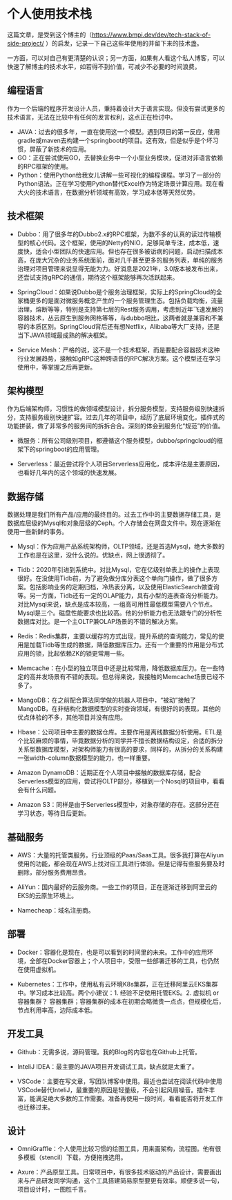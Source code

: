 # 个人使用技术栈


<!--more-->

这篇文章，是受到这个博主的（https://www.bmpi.dev/dev/tech-stack-of-side-project/ ）的启发，记录一下自己这些年使用的并留下来的技术盏。

一方面，可以对自己有更清楚的认识；另一方面，如果有人看这个私人博客，可以快速了解博主的技术水平，如若得不到价值，可减少不必要的时间浪费。

## 编程语言

作为一个后端的程序开发设计人员，秉持着设计大于语言实现。但没有尝试更多的技术语言，无法在比较中有任何的发言权利，这点正在检讨中。

- JAVA：过去的很多年，一直在使用这一个模型。遇到项目的第一反应，使用gradle或maven去构建一个springboot的项目。这有效，但是似乎是个坏习惯，屏蔽了新技术的应用。
- GO：正在尝试使用GO，去替换业务中一个小型业务模块，促进对非语言依赖的RPC框架的使用。
- Python：使用Python给我女儿讲解一些可视化的编程课程。学习了一部分的Python语法。正在学习使用Python替代Excel作为特定场景计算应用。现在看大火的技术语言，在数据分析领域有高效，学习成本低等天然优势。

## 技术框架

- Dubbo：用了很多年的Dubbo2.x的RPC框架，为数不多的认真的读过传输模型的核心代码。这个框架，使用的Netty的NIO，足够简单专注，成本低，速度快，适合小型团队的快速应用。但也存在很多被诟病的问题，启动扫描成本高，在庞大冗杂的业务系统面前，面对几千甚至更多的服务列表，单纯的服务治理对项目管理来说显得无能为力。好消息是2021年，3.0版本被发布出来，还尝试支持gRPC的通信，期待这个框架能够再次活跃起来。

- SpringCloud：如果说Dubbo是个服务治理框架，实际上的SpringCloud的全家桶更多的是面对微服务概念产生的一个服务管理生态。包括负载均衡，流量治理，熔断等等，特别是支持第七层的Rest服务调用，考虑到近年飞速发展的容器技术，丛云原生到服务网格等等，与dubbo相比，这两者就是兼容和不兼容的本质区别。SpringCloud背后还有想Netflix，Alibaba等大厂支持，还是当下JAVA领域最成熟的解决框架。

- Service Mesh：严格的说，这不是一个技术框架，而是要配合容器技术这种行业发展趋势，接触如gRPC这种跨语音的RPC解决方案。这个模型还在学习使用中，等掌握之后再更新。

## 架构模型

作为后端架构师，习惯性的做领域模型设计，拆分服务模型，支持服务级别快速拆分，支持服务级别快速扩容。过去几年的项目中，经历了底层环境变化，插件式的功能拼装，做了非常多的服务间的拆拆合合。深刻的体会到服务化“规范”的价值。

- 微服务：所有公司级别项目，都遵循这个服务模型，dubbo/springcloud的框架下的springboot的应用管理。
  
- Serverless：最近尝试将个人项目Serverless应用化，成本评估是主要原因，也看好几年内的这个领域的快速发展。

## 数据存储

数据处理是我们所有产品/应用的最终目的。过去工作中的主要数据存储工具，是数据库层级的Mysql和对象层级的Ceph。个人存储会在网盘文件中。现在逐渐在使用一些新鲜的事务。

- Mysql：作为应用产品系统架构师，OLTP领域，还是首选Mysql，绝大多数的工作也是在这里，没什么说的。优缺点，网上很透彻了。

- Tidb：2020年引进到系统中。对比Mysql，它在亿级别单表上的操作上表现很好。在没使用Tidb前，为了避免做分库分表这个单向门操作，做了很多方案。包括影响业务的定期归档，冷热表分离，以及使用ElasticSearch做查询等。另一方面，Tidb还有一定的OLAP能力，具有小型的连表查询分析能力。对比Mysql来说，缺点是成本较高，一组高可用性最低模型需要八个节点。Mysql是三个。磁盘性能要求也比较高。他的分析能力也无法跟专门的分析性数据库对比。是一个主OLTP兼OLAP场景的不错的解决方案。

- Redis：Redis集群，主要以缓存的方式出现，提升系统的查询能力，常见的使用是加载Tidb等生成的数据，降低数据库压力。还有一个重要的作用是分布式应用的锁，比起依赖ZK的锁更常用一些。

- Memcache：在小型的独立项目中还是比较常用，降低数据库压力。在一些特定的高并发场景有不错的表现。但总得来说，我接触的Memcache场景已经不多了。

- MangoDB：在之前配合算法同学做的机器人项目中，“被动”接触了MangoDB，在非结构化数据模型的实时查询领域，有很好的的表现，其他的优点体验的不多，其他项目并没有应用。

- Hbase：公司项目中主要的数据仓库。主要作用是离线数据分析使用。ETL是个比较麻烦的事情，毕竟数据分析的同学并不擅长数据结构设定，合适的拆分关系型数据库模型，对架构师能力有很高的要求，同样的，从拆分的关系构建一张width-column数据模型的能力，也一样重要。

- Amazon DynamoDB：近期正在个人项目中接触的数据库存储，配合Serverless模型的应用，尝试将OLTP部分，移植到一个Nosql的项目中，看看会有什么问题。

- Amazon S3：同样是由于Serverless模型中，对象存储的存在。这部分还在学习状态，等待日后更新。

## 基础服务

- AWS：大量的托管类服务。行业顶级的Paas/Saas工具。很多我打算在Aliyun使用的功能，都会现在AWS上找对应工具进行体验。但是记得有些服务要及时删除，部分服务费用昂贵。

- AliYun：国内最好的云服务商。一些工作的项目，正在逐渐迁移到阿里云的EKS的云原生环境上。

- Namecheap：域名注册商。

## 部署

- Docker：容器化是现在，也是可以看到的时间里的未来。工作中的应用环境，全部在Docker容器上；个人项目中，受限一些部署迁移的工具，也仍然在使用虚拟机。

- Kubernetes：工作中，使用私有云环境K8s集群，正在迁移阿里云EKS集群中。学习成本比较高。两个小建议：1. 经验不足使用托管EKS。2. 虚拟机 or 容器集群？ 容器集群；容器集群的成本在初期会略微贵一点点，但规模化后，节点利用率高，边际成本低。

## 开发工具

- Github：无需多说，源码管理。我的Blog的内容也在Github上托管。

- InteliJ IDEA：最主要的JAVA项目开发调试工具，缺点就是太重了。
  
- VSCode：主要在写文章，写团队博客中使用。最近也尝试在阅读代码中使用VSCode替代InteliJ，最重要的原因是轻量级，不会引起风扇噪音。插件丰富，能满足绝大多数的工作需要。准备再使用一段时间，看看能否将开发工作也迁移过来。

## 设计

- OmniGraffle：个人使用比较习惯的绘图工具，用来画架构，流程图。他有很多模板（stencil）下载，方便拖拽选用。

- Axure：产品原型工具。日常项目中，有很多技术驱动的产品设计，需要画出来与产品研发同学沟通，这个工具搭建简易原型要更有效率。顺便多说一句，项目设计时，一图胜千言。

